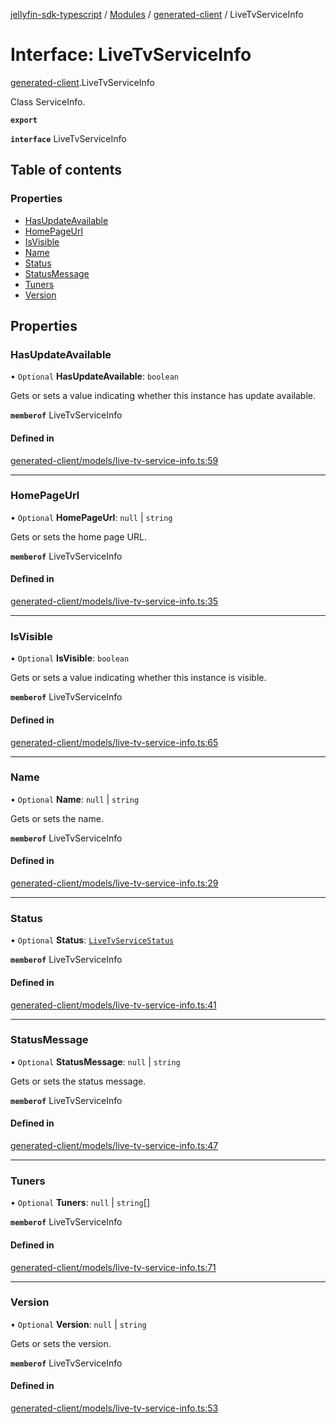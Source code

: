 [jellyfin-sdk-typescript](../README.md) / [Modules](../modules.md) / [generated-client](../modules/generated_client.md) / LiveTvServiceInfo

# Interface: LiveTvServiceInfo

[generated-client](../modules/generated_client.md).LiveTvServiceInfo

Class ServiceInfo.

**`export`**

**`interface`** LiveTvServiceInfo

## Table of contents

### Properties

- [HasUpdateAvailable](generated_client.LiveTvServiceInfo.md#hasupdateavailable)
- [HomePageUrl](generated_client.LiveTvServiceInfo.md#homepageurl)
- [IsVisible](generated_client.LiveTvServiceInfo.md#isvisible)
- [Name](generated_client.LiveTvServiceInfo.md#name)
- [Status](generated_client.LiveTvServiceInfo.md#status)
- [StatusMessage](generated_client.LiveTvServiceInfo.md#statusmessage)
- [Tuners](generated_client.LiveTvServiceInfo.md#tuners)
- [Version](generated_client.LiveTvServiceInfo.md#version)

## Properties

### HasUpdateAvailable

• `Optional` **HasUpdateAvailable**: `boolean`

Gets or sets a value indicating whether this instance has update available.

**`memberof`** LiveTvServiceInfo

#### Defined in

[generated-client/models/live-tv-service-info.ts:59](https://github.com/thornbill/jellyfin-sdk-typescript/blob/46678c1/src/generated-client/models/live-tv-service-info.ts#L59)

___

### HomePageUrl

• `Optional` **HomePageUrl**: ``null`` \| `string`

Gets or sets the home page URL.

**`memberof`** LiveTvServiceInfo

#### Defined in

[generated-client/models/live-tv-service-info.ts:35](https://github.com/thornbill/jellyfin-sdk-typescript/blob/46678c1/src/generated-client/models/live-tv-service-info.ts#L35)

___

### IsVisible

• `Optional` **IsVisible**: `boolean`

Gets or sets a value indicating whether this instance is visible.

**`memberof`** LiveTvServiceInfo

#### Defined in

[generated-client/models/live-tv-service-info.ts:65](https://github.com/thornbill/jellyfin-sdk-typescript/blob/46678c1/src/generated-client/models/live-tv-service-info.ts#L65)

___

### Name

• `Optional` **Name**: ``null`` \| `string`

Gets or sets the name.

**`memberof`** LiveTvServiceInfo

#### Defined in

[generated-client/models/live-tv-service-info.ts:29](https://github.com/thornbill/jellyfin-sdk-typescript/blob/46678c1/src/generated-client/models/live-tv-service-info.ts#L29)

___

### Status

• `Optional` **Status**: [`LiveTvServiceStatus`](../enums/generated_client.LiveTvServiceStatus.md)

**`memberof`** LiveTvServiceInfo

#### Defined in

[generated-client/models/live-tv-service-info.ts:41](https://github.com/thornbill/jellyfin-sdk-typescript/blob/46678c1/src/generated-client/models/live-tv-service-info.ts#L41)

___

### StatusMessage

• `Optional` **StatusMessage**: ``null`` \| `string`

Gets or sets the status message.

**`memberof`** LiveTvServiceInfo

#### Defined in

[generated-client/models/live-tv-service-info.ts:47](https://github.com/thornbill/jellyfin-sdk-typescript/blob/46678c1/src/generated-client/models/live-tv-service-info.ts#L47)

___

### Tuners

• `Optional` **Tuners**: ``null`` \| `string`[]

**`memberof`** LiveTvServiceInfo

#### Defined in

[generated-client/models/live-tv-service-info.ts:71](https://github.com/thornbill/jellyfin-sdk-typescript/blob/46678c1/src/generated-client/models/live-tv-service-info.ts#L71)

___

### Version

• `Optional` **Version**: ``null`` \| `string`

Gets or sets the version.

**`memberof`** LiveTvServiceInfo

#### Defined in

[generated-client/models/live-tv-service-info.ts:53](https://github.com/thornbill/jellyfin-sdk-typescript/blob/46678c1/src/generated-client/models/live-tv-service-info.ts#L53)
